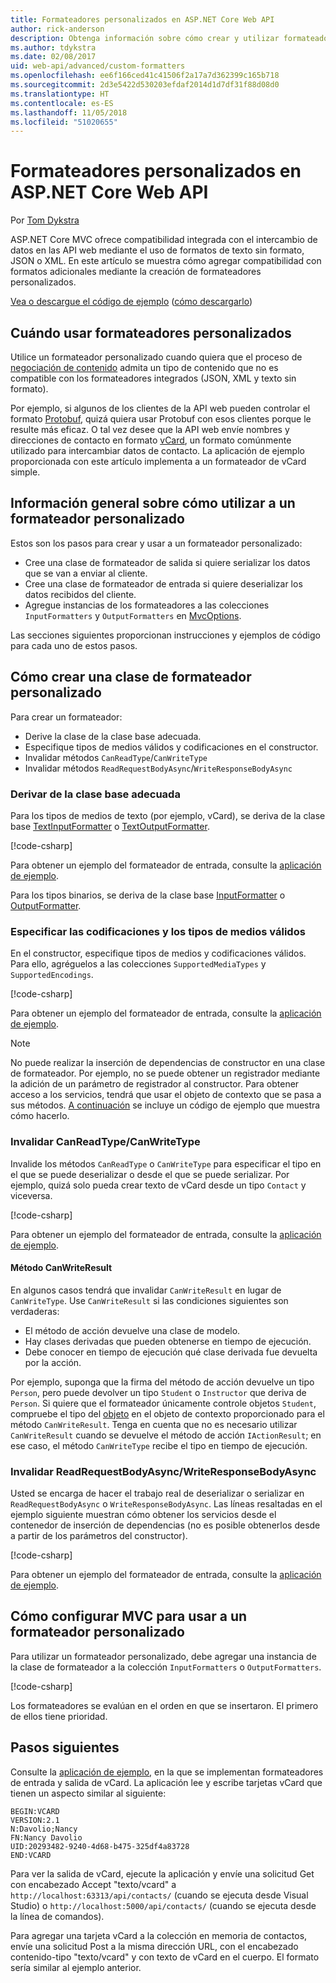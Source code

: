 ```yaml
---
title: Formateadores personalizados en ASP.NET Core Web API
author: rick-anderson
description: Obtenga información sobre cómo crear y utilizar formateadores personalizados para las API web de ASP.NET Core.
ms.author: tdykstra
ms.date: 02/08/2017
uid: web-api/advanced/custom-formatters
ms.openlocfilehash: ee6f166ced41c41506f2a17a7d362399c165b718
ms.sourcegitcommit: 2d3e5422d530203efdaf2014d1d7df31f88d08d0
ms.translationtype: HT
ms.contentlocale: es-ES
ms.lasthandoff: 11/05/2018
ms.locfileid: "51020655"
---
```

# <a name="custom-formatters-in-aspnet-core-web-api"></a>Formateadores personalizados en ASP.NET Core Web API

Por [Tom Dykstra](https://github.com/tdykstra)

ASP.NET Core MVC ofrece compatibilidad integrada con el intercambio de datos en las API web mediante el uso de formatos de texto sin formato, JSON o XML. En este artículo se muestra cómo agregar compatibilidad con formatos adicionales mediante la creación de formateadores personalizados.

[Vea o descargue el código de ejemplo](https://github.com/aspnet/Docs/tree/master/aspnetcore/web-api/advanced/custom-formatters/sample) ([cómo descargarlo](xref:index#how-to-download-a-sample))

## <a name="when-to-use-custom-formatters"></a>Cuándo usar formateadores personalizados

Utilice un formateador personalizado cuando quiera que el proceso de [negociación de contenido](xref:web-api/advanced/formatting#content-negotiation) admita un tipo de contenido que no es compatible con los formateadores integrados (JSON, XML y texto sin formato).

Por ejemplo, si algunos de los clientes de la API web pueden controlar el formato [Protobuf](https://github.com/google/protobuf), quizá quiera usar Protobuf con esos clientes porque le resulte más eficaz. O tal vez desee que la API web envíe nombres y direcciones de contacto en formato [vCard](https://wikipedia.org/wiki/VCard), un formato comúnmente utilizado para intercambiar datos de contacto. La aplicación de ejemplo proporcionada con este artículo implementa a un formateador de vCard simple.

## <a name="overview-of-how-to-use-a-custom-formatter"></a>Información general sobre cómo utilizar a un formateador personalizado

Estos son los pasos para crear y usar a un formateador personalizado:

* Cree una clase de formateador de salida si quiere serializar los datos que se van a enviar al cliente.
* Cree una clase de formateador de entrada si quiere deserializar los datos recibidos del cliente.
* Agregue instancias de los formateadores a las colecciones `InputFormatters` y `OutputFormatters` en [MvcOptions](/dotnet/api/microsoft.aspnetcore.mvc.mvcoptions).

Las secciones siguientes proporcionan instrucciones y ejemplos de código para cada uno de estos pasos.

## <a name="how-to-create-a-custom-formatter-class"></a>Cómo crear una clase de formateador personalizado

Para crear un formateador:

* Derive la clase de la clase base adecuada.
* Especifique tipos de medios válidos y codificaciones en el constructor.
* Invalidar métodos `CanReadType`/`CanWriteType`
* Invalidar métodos `ReadRequestBodyAsync`/`WriteResponseBodyAsync`
  
### <a name="derive-from-the-appropriate-base-class"></a>Derivar de la clase base adecuada

Para los tipos de medios de texto (por ejemplo, vCard), se deriva de la clase base [TextInputFormatter](/dotnet/api/microsoft.aspnetcore.mvc.formatters.textinputformatter) o [TextOutputFormatter](/dotnet/api/microsoft.aspnetcore.mvc.formatters.textoutputformatter).

[!code-csharp[](custom-formatters/sample/Formatters/VcardOutputFormatter.cs?name=classdef)]

Para obtener un ejemplo del formateador de entrada, consulte la [aplicación de ejemplo](https://github.com/aspnet/Docs/tree/master/aspnetcore/web-api/advanced/custom-formatters/sample).

Para los tipos binarios, se deriva de la clase base [InputFormatter](/dotnet/api/microsoft.aspnetcore.mvc.formatters.inputformatter) o [OutputFormatter](/dotnet/api/microsoft.aspnetcore.mvc.formatters.outputformatter).

### <a name="specify-valid-media-types-and-encodings"></a>Especificar las codificaciones y los tipos de medios válidos

En el constructor, especifique tipos de medios y codificaciones válidos. Para ello, agréguelos a las colecciones `SupportedMediaTypes` y `SupportedEncodings`.

[!code-csharp[](custom-formatters/sample/Formatters/VcardOutputFormatter.cs?name=ctor&highlight=3,5-6)]

Para obtener un ejemplo del formateador de entrada, consulte la [aplicación de ejemplo](https://github.com/aspnet/Docs/tree/master/aspnetcore/web-api/advanced/custom-formatters/sample).

> [!NOTE]
> No puede realizar la inserción de dependencias de constructor en una clase de formateador. Por ejemplo, no se puede obtener un registrador mediante la adición de un parámetro de registrador al constructor. Para obtener acceso a los servicios, tendrá que usar el objeto de contexto que se pasa a sus métodos. [A continuación](#read-write) se incluye un código de ejemplo que muestra cómo hacerlo.

### <a name="override-canreadtypecanwritetype"></a>Invalidar CanReadType/CanWriteType

Invalide los métodos `CanReadType` o `CanWriteType` para especificar el tipo en el que se puede deserializar o desde el que se puede serializar. Por ejemplo, quizá solo pueda crear texto de vCard desde un tipo `Contact` y viceversa.

[!code-csharp[](custom-formatters/sample/Formatters/VcardOutputFormatter.cs?name=canwritetype)]

Para obtener un ejemplo del formateador de entrada, consulte la [aplicación de ejemplo](https://github.com/aspnet/Docs/tree/master/aspnetcore/web-api/advanced/custom-formatters/sample).

#### <a name="the-canwriteresult-method"></a>Método CanWriteResult

En algunos casos tendrá que invalidar `CanWriteResult` en lugar de `CanWriteType`. Use `CanWriteResult` si las condiciones siguientes son verdaderas:

* El método de acción devuelve una clase de modelo.
* Hay clases derivadas que pueden obtenerse en tiempo de ejecución.
* Debe conocer en tiempo de ejecución qué clase derivada fue devuelta por la acción.

Por ejemplo, suponga que la firma del método de acción devuelve un tipo `Person`, pero puede devolver un tipo `Student` o `Instructor` que deriva de `Person`. Si quiere que el formateador únicamente controle objetos `Student`, compruebe el tipo del [objeto](/dotnet/api/microsoft.aspnetcore.mvc.formatters.outputformattercanwritecontext#Microsoft_AspNetCore_Mvc_Formatters_OutputFormatterCanWriteContext_Object) en el objeto de contexto proporcionado para el método `CanWriteResult`. Tenga en cuenta que no es necesario utilizar `CanWriteResult` cuando se devuelve el método de acción `IActionResult`; en ese caso, el método `CanWriteType` recibe el tipo en tiempo de ejecución.

<a id="read-write"></a>
### <a name="override-readrequestbodyasyncwriteresponsebodyasync"></a>Invalidar ReadRequestBodyAsync/WriteResponseBodyAsync

Usted se encarga de hacer el trabajo real de deserializar o serializar en `ReadRequestBodyAsync` o `WriteResponseBodyAsync`. Las líneas resaltadas en el ejemplo siguiente muestran cómo obtener los servicios desde el contenedor de inserción de dependencias (no es posible obtenerlos desde a partir de los parámetros del constructor).

[!code-csharp[](custom-formatters/sample/Formatters/VcardOutputFormatter.cs?name=writeresponse&highlight=3-4)]

Para obtener un ejemplo del formateador de entrada, consulte la [aplicación de ejemplo](https://github.com/aspnet/Docs/tree/master/aspnetcore/web-api/advanced/custom-formatters/sample).

## <a name="how-to-configure-mvc-to-use-a-custom-formatter"></a>Cómo configurar MVC para usar a un formateador personalizado

Para utilizar un formateador personalizado, debe agregar una instancia de la clase de formateador a la colección `InputFormatters` o `OutputFormatters`.

[!code-csharp[](custom-formatters/sample/Startup.cs?name=mvcoptions&highlight=3-4)]

Los formateadores se evalúan en el orden en que se insertaron. El primero de ellos tiene prioridad.

## <a name="next-steps"></a>Pasos siguientes

Consulte la [aplicación de ejemplo](https://github.com/aspnet/Docs/tree/master/aspnetcore/web-api/advanced/custom-formatters/sample), en la que se implementan formateadores de entrada y salida de vCard. La aplicación lee y escribe tarjetas vCard que tienen un aspecto similar al siguiente:

```
BEGIN:VCARD
VERSION:2.1
N:Davolio;Nancy
FN:Nancy Davolio
UID:20293482-9240-4d68-b475-325df4a83728
END:VCARD
```

Para ver la salida de vCard, ejecute la aplicación y envíe una solicitud Get con encabezado Accept "texto/vcard" a `http://localhost:63313/api/contacts/` (cuando se ejecuta desde Visual Studio) o `http://localhost:5000/api/contacts/` (cuando se ejecuta desde la línea de comandos).

Para agregar una tarjeta vCard a la colección en memoria de contactos, envíe una solicitud Post a la misma dirección URL, con el encabezado contenido-tipo "texto/vcard" y con texto de vCard en el cuerpo. El formato sería similar al ejemplo anterior.
